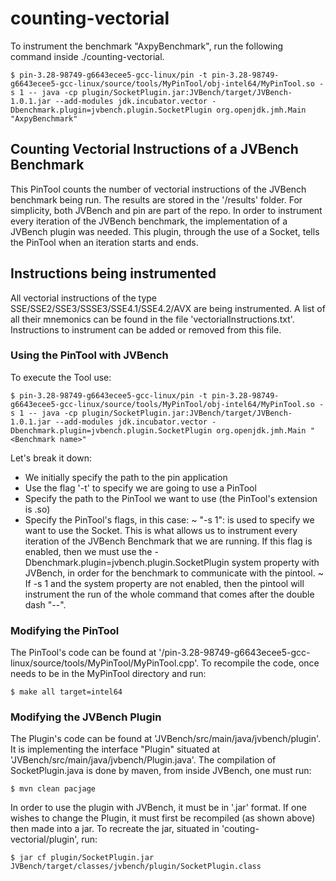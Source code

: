 # counting-vectorial

To instrument the benchmark "AxpyBenchmark", run the following command inside ./counting-vectorial.

```
$ pin-3.28-98749-g6643ecee5-gcc-linux/pin -t pin-3.28-98749-g6643ecee5-gcc-linux/source/tools/MyPinTool/obj-intel64/MyPinTool.so -s 1 -- java -cp plugin/SocketPlugin.jar:JVBench/target/JVBench-1.0.1.jar --add-modules jdk.incubator.vector -Dbenchmark.plugin=jvbench.plugin.SocketPlugin org.openjdk.jmh.Main "AxpyBenchmark"
```


## Counting Vectorial Instructions of a JVBench Benchmark
This PinTool counts the number of vectorial instructions of the JVBench benchmark being run. The results are stored in the '/results' folder.
For simplicity, both JVBench and pin are part of the repo.
In order to instrument every iteration of the JVBench benchmark, the implementation of a JVBench plugin was needed. This plugin, through the use of a Socket, tells the PinTool when an iteration starts and ends.

## Instructions being instrumented
All vectorial instructions of the type SSE/SSE2/SSE3/SSSE3/SSE4.1/SSE4.2/AVX are being instrumented. A list of all their mnemonics can be found in the file 'vectorialInstructions.txt'. Instructions to instrument can be added or removed from this file.


### Using the PinTool with JVBench
To execute the Tool use:
```shell
$ pin-3.28-98749-g6643ecee5-gcc-linux/pin -t pin-3.28-98749-g6643ecee5-gcc-linux/source/tools/MyPinTool/obj-intel64/MyPinTool.so -s 1 -- java -cp plugin/SocketPlugin.jar:JVBench/target/JVBench-1.0.1.jar --add-modules jdk.incubator.vector -Dbenchmark.plugin=jvbench.plugin.SocketPlugin org.openjdk.jmh.Main "<Benchmark name>"
```

Let's break it down:
- We initially specify the path to the pin application
- Use the flag '-t' to specify we are going to use a PinTool
- Specify the path to the PinTool we want to use (the PinTool's extension is .so)
- Specify the PinTool's flags, in this case:
    ~ "-s 1": is used to specify we want to use the Socket. This is what allows us to instrument every iteration of the JVBench Benchmark that we are running. If this flag is enabled, then we must use the -Dbenchmark.plugin=jvbench.plugin.SocketPlugin system property with JVBench, in order for the benchmark to communicate with the pintool.
    ~ If -s 1 and the system property are not enabled, then the pintool will instrument the run of the whole command that comes after the double dash "--".


### Modifying the PinTool
The PinTool's code can be found at '/pin-3.28-98749-g6643ecee5-gcc-linux/source/tools/MyPinTool/MyPinTool.cpp'.
To recompile the code, once needs to be in the MyPinTool directory and run:
```shell
$ make all target=intel64
```

### Modifying the JVBench Plugin
The Plugin's code can be found at 'JVBench/src/main/java/jvbench/plugin'.
It is implementing the interface "Plugin" situated at 'JVBench/src/main/java/jvbench/Plugin.java'.
The compilation of SocketPlugin.java is done by maven, from inside JVBench, one must run:
```shell
$ mvn clean pacjage
```
In order to use the plugin with JVBench, it must be in '.jar' format. If one wishes to change the Plugin, it must first be recompiled (as shown above) then made into a jar. To recreate the jar, situated in 'couting-vectorial/plugin', run:
```shell
$ jar cf plugin/SocketPlugin.jar JVBench/target/classes/jvbench/plugin/SocketPlugin.class
```
